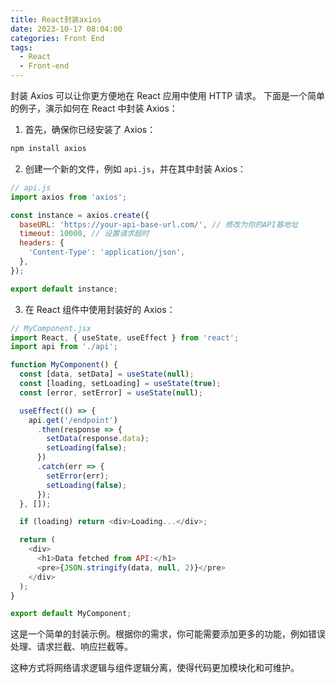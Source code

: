 ```yaml
---
title: React封装axios
date: 2023-10-17 08:04:00
categories: Front End
tags:
  - React
  - Front-end
---
```


封装 Axios 可以让你更方便地在 React 应用中使用 HTTP 请求。
下面是一个简单的例子，演示如何在 React 中封装 Axios：

1. 首先，确保你已经安装了 Axios：

```bash
npm install axios
```

2. 创建一个新的文件，例如 `api.js`，并在其中封装 Axios：

```javascript
// api.js
import axios from 'axios';

const instance = axios.create({
  baseURL: 'https://your-api-base-url.com/', // 修改为你的API基地址
  timeout: 10000, // 设置请求超时
  headers: {
    'Content-Type': 'application/json',
  },
});

export default instance;
```

3. 在 React 组件中使用封装好的 Axios：

```javascript
// MyComponent.jsx
import React, { useState, useEffect } from 'react';
import api from './api';

function MyComponent() {
  const [data, setData] = useState(null);
  const [loading, setLoading] = useState(true);
  const [error, setError] = useState(null);

  useEffect(() => {
    api.get('/endpoint')
      .then(response => {
        setData(response.data);
        setLoading(false);
      })
      .catch(err => {
        setError(err);
        setLoading(false);
      });
  }, []);

  if (loading) return <div>Loading...</div>;

  return (
    <div>
      <h1>Data fetched from API:</h1>
      <pre>{JSON.stringify(data, null, 2)}</pre>
    </div>
  );
}

export default MyComponent;
```

这是一个简单的封装示例。根据你的需求，你可能需要添加更多的功能，例如错误处理、请求拦截、响应拦截等。

这种方式将网络请求逻辑与组件逻辑分离，使得代码更加模块化和可维护。
